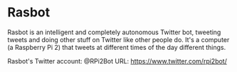 # Rasbot
Rasbot is an intelligent and completely autonomous Twitter bot, tweeting tweets and doing other stuff on Twitter like other people do. It's a computer (a Raspberry Pi 2) that tweets at different times of the day different things.

Rasbot's Twitter account: @RPi2Bot
URL: https://www.twitter.com/rpi2bot/
